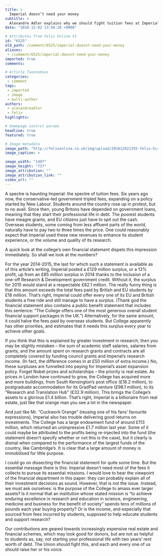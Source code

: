 ```yaml
---
title: >
  Imperial doesn’t need your money
subtitle: >
  Alexandre Adler explains why we should fight tuition fees at Imperial
date: "2016-12-02 13:56:28 +0000"

# Attributes from Felix Online V1
id: "6525"
old_path: /comment/6525/imperial-doesnt-need-your-money
aliases:
 - /comment/6525/imperial-doesnt-need-your-money
imported: true
comments:

# Article Taxonomies
categories:
 - comment
tags:
 - imported
 - image
 - multi-author
authors:
 - alexandreadler
 - felix
highlights:

# Homepage control params
headline: true
featured: true

# Image metadata
image_path: "http://felixonline.co.uk/img/upload/201612021355-felix-Screen Shot 2016-12-02 at 13.54.24.png"
image_caption: >

image_width: "1497"
image_height: "737"
image_attribution: ""
image_attribution_link: ""
video_url: ""
---
```


A spectre is haunting Imperial: the spectre of tuition fees. Six years ago now, the conservative-led government tripled fees, expanding on a policy started by New Labour. Students around the country rose up in protest, but to no avail. Since then, young Britons have depended on government loans, meaning that they start their professional life in debt. The poorest students have meagre grants, and EU citizens just have to spit out the cash. Overseas students, some coming from less affluent parts of the world, naturally have to pay two to three times the price.
One could reasonably expect that Imperial used these new revenues to enhance its student experience, or the volume and quality of its research.

A quick look at the college’s own financial statement dispels this impression immediately. So shall we look at the numbers?

For the year 2014-2015, the last for which such a statement is available as of this article’s writing, Imperial posted a £129 million surplus, or a 13% profit, up from an £85 million surplus in 2014 thanks to the inclusion of a one-off Research &amp; Development government credit. Without it, the surplus for 2015 would stand at a respectable £82.1 million. The really funny thing is that this amount exceeds the total fees paid by British and EU students by £18 million. That’s right, Imperial could offer every one of its EU and British students a free ride and still manage to have a surplus. (Thank god the financial statement also contains a public benefit statement that includes this sentence: “The College offers one of the most generous overall student financial support packages in the UK.”) Alternatively, for the same amount, it could halve the fees paid by overseas students. But College apparently has other priorities, and estimates that it needs this surplus every year to achieve other goals.

If you think that this is explained by greater investment in research, then you may be slightly mistaken – the sum of academic staff salaries, salaries from grants, and the amount spent on research grants and contracts are all completely covered by funding council grants and Imperial’s research income. (In fact, the difference comes in at £50 million of extra income.)
No, these surpluses are funnelled into paying for Imperial’s asset expansion policy. Forget Nobel prizes and scholarships – the priority is real estate. As prices in London have continued to grow, the College has acquired more and more buildings, from South Kensington’s post office (£18.2 million), to postgraduate accommodation for its GradPad venture (£98.1 million), to its “Research and Translation Hub” (£32.9 million). This brings the College’s assets to a glorious £1.4 billion. That’s right, Imperial is a billionaire from real estate, just like that orange man you see a lot in the newspaper.

And just like Mr. “Cuckwork Orange” (reusing one of his fans’ favourite expressions), Imperial also has trouble delivering good returns on investments. The College has a large endowment fund of around £113 million, which returned an unimpressive  £1.7 million last year. Some of it could maybe be attributed to the profits being re-injected into the fund (the statement doesn’t specify whether or not this is the case), but it clearly is dismal when compared to the performance of the largest funds of the country, like Cambridge’s. It is clear that a large amount of money is immobilised for little purpose.

I could go on dissecting the financial statement for quite some time. But the essential message there is this: Imperial doesn’t need most of the fees it collects to pursue its essential missions. I would love to hear the viewpoint of the financial department in this paper: they can probably explain all of their investment decisions as sound. However, that is not the issue. Instead, we must ask ourselves: is the purpose of the College to amass ever larger assets? Is it normal that an institution whose stated mission is “to achieve enduring excellence in research and education in science, engineering, medicine and business for the benefit of society” spends tens of millions of pounds each year buying property?   Or is the income, and especially that sourced from fees incurred by students, supposed to help educate students and support research?

Our contributions are geared towards increasingly expensive real estate and financial schemes, which may look good for donors, but are not as helpful to students as, say, not starting your professional life with two years’ rent worth of debt. The Union should fight this, and each and every one of us should raise her or his voice.
